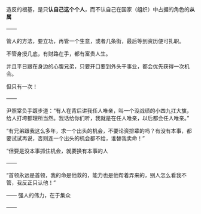 造反的根基，是只**认自己这个个人**，而不认自己在国家（组织）中占据的角色的**从属**

——

管人的方法，要立功，再管一个生意，或者几条街，最后等到资历便可扎职。

不管身授几底，有财路在手，都有富贵人生。

并且平日跟在身边的心腹兄弟，只要开口要到外头干事业，都会优先获得一次机会。

但只有一次！

——

尹照棠负手踱步道：“有人在背后讲我任人唯亲，叫一个没战绩的小四九扛大旗，给人打垮都理所当然。我话给你们听，我就是在任人唯亲，以后都会任人唯亲。”

“有兄弟跟我这么多年，求一个出头的机会，不要论资排辈的吗？有没有本事，都要试试再说，否则连一个出头的机会都不给，谁替我卖命！”

“但要是没本事抓住机会，就要换有本事的人

——

“首领永远是首领，我的命是他救的，能力也是他帮着弄来的，别人怎么看我不管，我反正只认他！”

——
强人的伟力，在于集众

——

